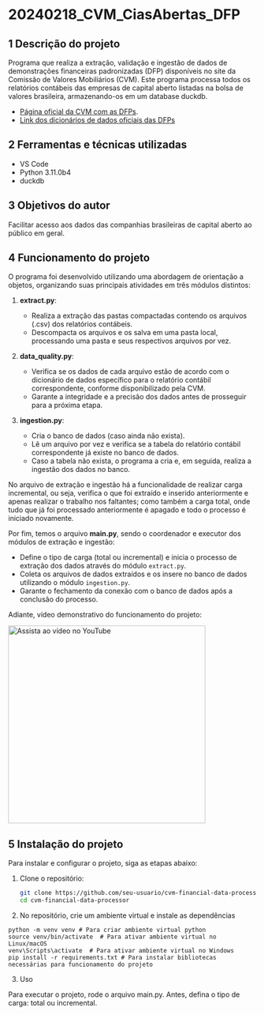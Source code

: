 # 20240218_CVM_CiasAbertas_DFP

## 1 Descrição do projeto

Programa que realiza a extração, validação e ingestão de dados
de demonstrações financeiras padronizadas (DFP) disponíveis no site da
Comissão de Valores Mobiliários (CVM). Este programa processa todos os
relatórios contábeis das empresas de capital aberto listadas na bolsa de
valores brasileira, armazenando-os em um database duckdb.

- [Página oficial da CVM com as DFPs](https://dados.cvm.gov.br/dataset/cia_aberta-doc-dfp).
- [Link dos dicionários de dados oficiais das DFPs](https://dados.cvm.gov.br/dataset/cia_aberta-doc-dfp/resource/cbf44db1-06b8-45f7-8318-88d1564e9451)

## 2 Ferramentas e técnicas utilizadas

- VS Code
- Python 3.11.0b4
- duckdb

## 3 Objetivos do autor

Facilitar acesso aos dados das companhias brasileiras de capital aberto
ao público em geral.

## 4 Funcionamento do projeto

O programa foi desenvolvido utilizando uma abordagem de orientação a objetos,
organizando suas principais atividades em três módulos distintos:

1. **extract.py**:
    - Realiza a extração das pastas compactadas contendo os arquivos (.csv) dos
    relatórios contábeis.
    - Descompacta os arquivos e os salva em uma pasta local, processando uma
    pasta e seus respectivos arquivos por vez.

2. **data_quality.py**:
    - Verifica se os dados de cada arquivo estão de acordo com o dicionário de
    dados específico para o relatório contábil correspondente, conforme disponibilizado pela CVM.
    - Garante a integridade e a precisão dos dados antes de prosseguir para a
    próxima etapa.

3. **ingestion.py**:
    - Cria o banco de dados (caso ainda não exista).
    - Lê um arquivo por vez e verifica se a tabela do relatório contábil
    correspondente já existe no banco de dados.
    - Caso a tabela não exista, o programa a cria e, em seguida, realiza a
    ingestão dos dados no banco.

No arquivo de extração e ingestão há a funcionalidade de realizar carga incremental,
ou seja, verifica o que foi extraído e inserido anteriormente e apenas realizar
o trabalho nos faltantes; como também a carga total, onde tudo que já foi processado
anteriormente é apagado e todo o processo é iniciado novamente.

Por fim, temos o arquivo **main.py**, sendo o coordenador e executor dos módulos
de extração e ingestão:

- Define o tipo de carga (total ou incremental) e inicia o processo de extração
dos dados através do módulo `extract.py`.
- Coleta os arquivos de dados extraídos e os insere no banco de dados utilizando
o módulo `ingestion.py`.
- Garante o fechamento da conexão com o banco de dados após a conclusão do processo.


Adiante, vídeo demonstrativo do funcionamento do projeto:

<a href="https://youtu.be/UrYSJXiiXwQ?si=ws1UgXbkh5iyF4K7" target="_blank">
    <img src="https://github.com/ylder/20240218_CVM_CiasAbertas_DFP/assets/126031404/81c4abb1-e411-4994-9d24-6bedb02d8851" alt="Assista ao vídeo no YouTube" width="400"/>
</a>

## 5 Instalação do projeto

Para instalar e configurar o projeto, siga as etapas abaixo:

1. Clone o repositório:
   ```bash
   git clone https://github.com/seu-usuario/cvm-financial-data-processor.git
   cd cvm-financial-data-processor

2. No repositório, crie um ambiente virtual e instale as dependências
```
python -m venv venv # Para criar ambiente virtual python
source venv/bin/activate  # Para ativar ambiente virtual no Linux/macOS
venv\Scripts\activate  # Para ativar ambiente virtual no Windows
pip install -r requirements.txt # Para instalar bibliotecas necessárias para funcionamento do projeto
```

3. Uso

Para executar o projeto, rode o arquivo main.py.
Antes, defina o tipo de carga: total ou incremental.





